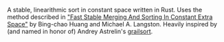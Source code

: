 A stable, linearithmic sort in constant space written in Rust. Uses the method
described in ["Fast Stable Merging And Sorting In Constant Extra
Space"][grailsort] by Bing-chao Huang and Michael A. Langston. Heavily inspired
by (and named in honor of) Andrey Astrelin's [grailsort][mrrl].

[grailsort]: https://citeseerx.ist.psu.edu/viewdoc/summary?doi=10.1.1.54.8381
[mrrl]: https://github.com/Mrrl/GrailSort
